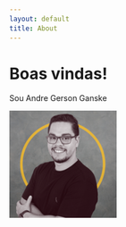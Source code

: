 ```yaml
---
layout: default
title: About
---
```

# Boas vindas!

Sou Andre Gerson Ganske

![Andre Ganske](/assets/img/about/andreganske.png)